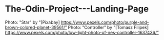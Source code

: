 # The-Odin-Project---Landing-Page

Photo: "Star" by "[Pixabay] https://www.pexels.com/photo/purple-and-brown-colored-planet-39561/”
Photo: "Controller" by "[Tomasz Filipek] https://www.pexels.com/photo/low-light-photo-of-nes-controller-1637436/”
